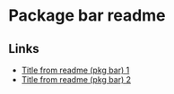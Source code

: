 # Package bar readme

## Links

- [Title from readme (pkg bar) 1](https://example.com)
- [Title from readme (pkg bar) 2](https://example.org)
